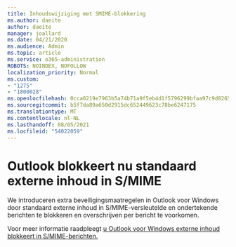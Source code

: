 ```yaml
---
title: Inhoudswijziging met SMIME-blokkering
ms.author: daeite
author: daeite
manager: joallard
ms.date: 04/21/2020
ms.audience: Admin
ms.topic: article
ms.service: o365-administration
ROBOTS: NOINDEX, NOFOLLOW
localization_priority: Normal
ms.custom:
- "1275"
- "1800028"
ms.openlocfilehash: 0cca0219e7963b5a74b71a9f5eb4d1f5796299bfaa97c9d8265dcbf3f641b172
ms.sourcegitcommit: b5f7da89a650d2915dc652449623c78be6247175
ms.translationtype: MT
ms.contentlocale: nl-NL
ms.lasthandoff: 08/05/2021
ms.locfileid: "54022059"
---
```

# <a name="outlook-will-now-default-block-external-content-in-smime"></a>Outlook blokkeert nu standaard externe inhoud in S/MIME

We introduceren extra beveiligingsmaatregelen in Outlook voor Windows door standaard externe inhoud in S/MIME-versleutelde en ondertekende berichten te blokkeren en overschrijven per bericht te voorkomen.

Voor meer informatie raadpleegt [u Outlook voor Windows externe inhoud blokkeert in S/MIME-berichten.](https://support.office.com/article/2d3a4af1-fe41-475f-a888-fc7b997d112e)